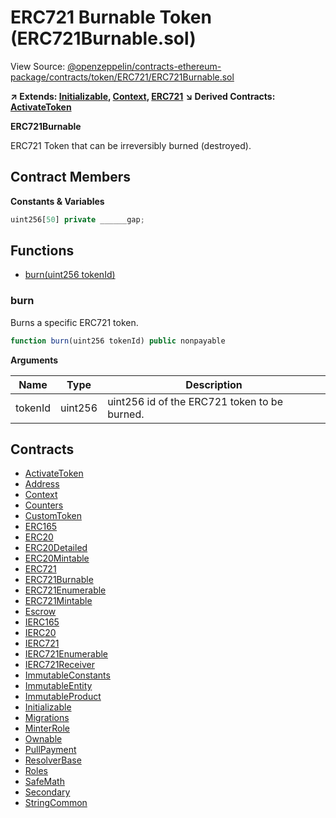# ERC721 Burnable Token (ERC721Burnable.sol)

View Source: [@openzeppelin/contracts-ethereum-package/contracts/token/ERC721/ERC721Burnable.sol](../@openzeppelin/contracts-ethereum-package/contracts/token/ERC721/ERC721Burnable.sol)

**↗ Extends: [Initializable](Initializable.md), [Context](Context.md), [ERC721](ERC721.md)**
**↘ Derived Contracts: [ActivateToken](ActivateToken.md)**

**ERC721Burnable**

ERC721 Token that can be irreversibly burned (destroyed).

## Contract Members
**Constants & Variables**

```js
uint256[50] private ______gap;

```

## Functions

- [burn(uint256 tokenId)](#burn)

### burn

Burns a specific ERC721 token.

```js
function burn(uint256 tokenId) public nonpayable
```

**Arguments**

| Name        | Type           | Description  |
| ------------- |------------- | -----|
| tokenId | uint256 | uint256 id of the ERC721 token to be burned. | 

## Contracts

* [ActivateToken](ActivateToken.md)
* [Address](Address.md)
* [Context](Context.md)
* [Counters](Counters.md)
* [CustomToken](CustomToken.md)
* [ERC165](ERC165.md)
* [ERC20](ERC20.md)
* [ERC20Detailed](ERC20Detailed.md)
* [ERC20Mintable](ERC20Mintable.md)
* [ERC721](ERC721.md)
* [ERC721Burnable](ERC721Burnable.md)
* [ERC721Enumerable](ERC721Enumerable.md)
* [ERC721Mintable](ERC721Mintable.md)
* [Escrow](Escrow.md)
* [IERC165](IERC165.md)
* [IERC20](IERC20.md)
* [IERC721](IERC721.md)
* [IERC721Enumerable](IERC721Enumerable.md)
* [IERC721Receiver](IERC721Receiver.md)
* [ImmutableConstants](ImmutableConstants.md)
* [ImmutableEntity](ImmutableEntity.md)
* [ImmutableProduct](ImmutableProduct.md)
* [Initializable](Initializable.md)
* [Migrations](Migrations.md)
* [MinterRole](MinterRole.md)
* [Ownable](Ownable.md)
* [PullPayment](PullPayment.md)
* [ResolverBase](ResolverBase.md)
* [Roles](Roles.md)
* [SafeMath](SafeMath.md)
* [Secondary](Secondary.md)
* [StringCommon](StringCommon.md)

